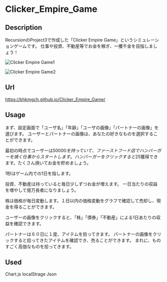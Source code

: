 # Clicker_Empire_Game


## Description
RecursionのProject3で作成した「Clicker Empire Game」というシミュレーションゲームです。
仕事や投資、不動産等でお金を稼ぎ、一攫千金を目指しましょう！

![Clicker Empire Game1](https://user-images.githubusercontent.com/101968115/168043134-f33a8d05-849e-482f-ba12-5ef9ec300d02.jpg)

![Clicker Empire Game2](https://user-images.githubusercontent.com/101968115/168043170-449bce34-bbac-40a8-b381-7407c971083d.jpg)


## Url
https://khkmgch.github.io/Clicker_Empire_Game/

## Usage
まず、設定画面で「ユーザ名」「年齢」「ユーザの画像」「パートナーの画像」を選びます。
ユーザーとパートナーの画像は、あなたの好きなものを選択することができます。

最初の時点でユーザーは$50000を持っていて、ファーストフード店でハンバーガーを焼く仕事からスタートします。
ハンバーガーをクリックすると$25獲得できます。たくさん焼いてお金を貯めましょう。

1秒はゲーム内での1日を指します。

投資、不動産は持っていると毎日少しずつお金が増えます。
一日当たりの収益を増やして億万長者になりましょう。

株は価格が毎日変動します。１日以内の価格変動をグラフで確認して売却し、現金を得ることができます。

ユーザーの画像をクリックすると、「株」「債券」「不動産」による1日あたりの収益を確認できます。

パートナーは６０日に１度、アイテムを拾ってきます。
パートナーの画像をクリックすると拾ってきたアイテムを確認でき、売ることができます。
まれに、ものすごく高価なものを拾ってきます。

## Used
Chart.js
localStrage
Json

